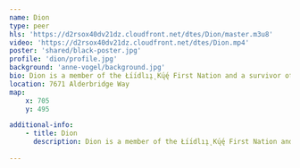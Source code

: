 ```yaml
---
name: Dion
type: peer
hls: 'https://d2rsox40dv21dz.cloudfront.net/dtes/Dion/master.m3u8'
video: 'https://d2rsox40dv21dz.cloudfront.net/dtes/Dion.mp4'
poster: 'shared/black-poster.jpg'
profile: 'dion/profile.jpg'
background: 'anne-vogel/background.jpg'
bio: Dion is a member of the Łı́ı́dlı̨ı̨ Kų́ę́ First Nation and a survivor of the 60’s scoop. Dion has struggled with substance use and concurrent disorders for many years, and has lived experience as a client and a worker at many health and addictions services. He is an ironworker, a father of two, and loves to 4x4 in the backcountry.
location: 7671 Alderbridge Way
map:
    x: 705
    y: 495

additional-info: 
    - title: Dion
      description: Dion is a member of the Łı́ı́dlı̨ı̨ Kų́ę́ First Nation and a survivor of the 60’s scoop. Dion has struggled with substance use and concurrent disorders for many years, and has lived experience as a client and a worker at many health and addictions services. He is an ironworker, a father of two, and loves to 4x4 in the backcountry.
    
---
```

